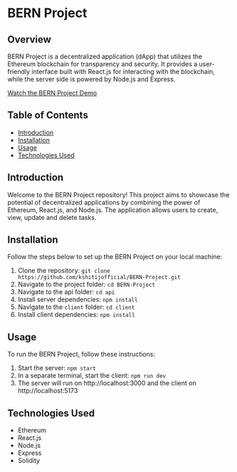 # BERN Project

## Overview

BERN Project is a decentralized application (dApp) that utilizes the Ethereum blockchain for transparency and security. It provides a user-friendly interface built with React.js for interacting with the blockchain, while the server side is powered by Node.js and Express.

[Watch the BERN Project Demo](https://youtu.be/zfLGYZDYFuo)


## Table of Contents

- [Introduction](#introduction)
- [Installation](#installation)
- [Usage](#usage)
- [Technologies Used](#technologies-used)

## Introduction

Welcome to the BERN Project repository! This project aims to showcase the potential of decentralized applications by combining the power of Ethereum, React.js, and Node.js. The application allows users to create, view, update and delete tasks.

## Installation

Follow the steps below to set up the BERN Project on your local machine:

1. Clone the repository: `git clone https://github.com/kshitijofficial/BERN-Project.git`
2. Navigate to the project folder: `cd BERN-Project`
3. Navigate to the api folder: `cd api`
4. Install server dependencies: `npm install`
5. Navigate to the `client` folder: `cd client`
6. Install client dependencies: `npm install`

## Usage

To run the BERN Project, follow these instructions:

1. Start the server: `npm start`
2. In a separate terminal, start the client: `npm run dev`
3. The server will run on http://localhost:3000 and the client on http://localhost:5173

## Technologies Used

- Ethereum
- React.js
- Node.js
- Express
- Solidity
